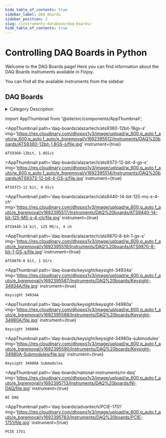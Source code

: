 ```yaml
--- 
hide_table_of_contents: true
sidebar_label: DAQ Boards
sidebar_position: 3
slug: /instruments-database/daq-boards/
hide_table_of_contents: true
---
```


# Controlling DAQ Boards in Python

Welcome to the DAQ Boards page! Here you can find information about the DAQ Boards instruments available in Flojoy.

You can find all the available instruments from the sidebar


## DAQ Boards

<details> 
<summary>Category Description</summary> 
Data acquisition computer boards, also known as DAQ cards, are self-contained printed circuit boards (PCBs) that plug into backplanes, motherboards, or interface directly with a computer. They either have direct inputs or receive analog and digital inputs from signal conditioners, modules, relays or sensors. They are capable of supplying outputs in the form of an analog voltage, current, frequency, or switched output. They are used to translate signal and sensor data into a digital format that computers can process. 
</details> 

<!-- Custom component -->
import AppThumbnail from '@site/src/components/AppThumbnail';

<div className="flex flex-wrap">

<AppThumbnail 
    path='daq-boards/alazartech/ats9360-12bit-18gs-s'
    img='https://res.cloudinary.com/dhopxs1y3/image/upload/w_600,q_auto,f_auto/w_600,q_auto,f_auto/e_bgremoval/v1692395512/Instruments/DAQ%20boards/ATS9360-12bit-1.8GS-s/file.jpg'
    instrument={true}
>
    ATS9360-12bit, 1.8GS/s
</AppThumbnail>

<AppThumbnail 
    path='daq-boards/alazartech/ats9373-12-bit-4-gs-s'
    img='https://res.cloudinary.com/dhopxs1y3/image/upload/w_600,q_auto,f_auto/w_600,q_auto,f_auto/e_bgremoval/v1692395514/Instruments/DAQ%20boards/ATS9373-12-bit-4-GS-s/file.jpg'
    instrument={true}
>
    ATS9373-12 bit, 4 GS/s
</AppThumbnail>

<AppThumbnail 
    path='daq-boards/alazartech/ats9440-14-bit-125-ms-s-4-ch'
    img='https://res.cloudinary.com/dhopxs1y3/image/upload/w_600,q_auto,f_auto/e_bgremoval/v1692395517/Instruments/DAQ%20boards/ATS9440-14-bit-125-MS-s-4-ch/file.jpg'
    instrument={true}
>
    ATS9440-14 bit, 125 MS/s, 4 ch
</AppThumbnail>

<AppThumbnail 
    path='daq-boards/alazartech/ats9870-8-bit-1-gs-s'
    img='https://res.cloudinary.com/dhopxs1y3/image/upload/w_600,q_auto,f_auto/e_bgremoval/v1692395519/Instruments/DAQ%20boards/ATS9870-8-bit-1-GS-s/file.jpg'
    instrument={true}
>
    ATS9870-8 bit, 1 GS/s
</AppThumbnail>

<AppThumbnail 
    path='daq-boards/keysight/keysight-34934a'
    img='https://res.cloudinary.com/dhopxs1y3/image/upload/w_600,q_auto,f_auto/e_bgremoval/v1692395587/Instruments/DAQ%20boards/Keysight-34934A/file.jpg'
    instrument={true}
>
    Keysight 34934A
</AppThumbnail>

<AppThumbnail 
    path='daq-boards/keysight/keysight-34980a'
    img='https://res.cloudinary.com/dhopxs1y3/image/upload/w_600,q_auto,f_auto/e_bgremoval/v1692395588/Instruments/DAQ%20boards/Keysight-34980A/file.jpg'
    instrument={true}
>
    Keysight 34980A
</AppThumbnail>

<AppThumbnail 
    path='daq-boards/keysight/keysight-34980a-submodules'
    img='https://res.cloudinary.com/dhopxs1y3/image/upload/w_600,q_auto,f_auto/e_bgremoval/v1692395590/Instruments/DAQ%20boards/Keysight-34980A-Submodules/file.jpg'
    instrument={true}
>
    Keysight 34980A Submodules
</AppThumbnail>

<AppThumbnail 
    path='daq-boards/national-instruments/ni-daq'
    img='https://res.cloudinary.com/dhopxs1y3/image/upload/w_600,q_auto,f_auto/e_bgremoval/v1692395713/Instruments/DAQ%20boards/NI-DAQ/file.jpg'
    instrument={true}
>
    NI DAQ
</AppThumbnail>

<AppThumbnail 
    path='daq-boards/advantech/PCIE-1751'
    img='https://res.cloudinary.com/dhopxs1y3/image/upload/w_600,q_auto,f_auto/e_bgremoval/v1692395783/Instruments/DAQ%20boards/PCIE-1751/file.jpg'
    instrument={true}
>
    PCIE 1751
</AppThumbnail>
</div>